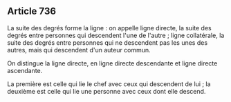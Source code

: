 Article 736
----
La suite des degrés forme la ligne : on appelle ligne directe, la suite des
degrés entre personnes qui descendent l'une de l'autre ; ligne collatérale, la
suite des degrés entre personnes qui ne descendent pas les unes des autres, mais
qui descendent d'un auteur commun.

On distingue la ligne directe, en ligne directe descendante et ligne directe
ascendante.

La première est celle qui lie le chef avec ceux qui descendent de lui ; la
deuxième est celle qui lie une personne avec ceux dont elle descend.
